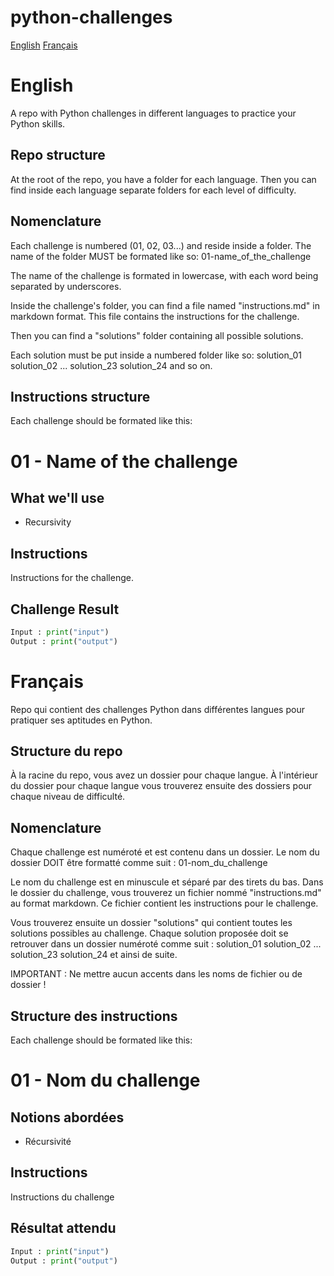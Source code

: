 # python-challenges #

[English](#english)
[Français](#Français)

# English #
A repo with Python challenges in different languages to practice your Python skills.

## Repo structure ##
At the root of the repo, you have a folder for each language.
Then you can find inside each language separate folders for each level of difficulty.

## Nomenclature ##
Each challenge is numbered (01, 02, 03...) and reside inside a folder.
The name of the folder MUST be formated like so:
01-name_of_the_challenge

The name of the challenge is formated in lowercase, with each word being separated by underscores.

Inside the challenge's folder, you can find a file named "instructions.md" in markdown format.
This file contains the instructions for the challenge.

Then you can find a "solutions" folder containing all possible solutions.

Each solution must be put inside a numbered folder like so:
solution_01
solution_02
...
solution_23
solution_24
and so on.

## Instructions structure ##
Each challenge should be formated like this:
# 01 - Name of the challenge #

## What we'll use ##
- Recursivity

## Instructions ##
Instructions for the challenge.

## Challenge Result ##

```python
Input : print("input")
Output : print("output")
```


# Français #
Repo qui contient des challenges Python dans différentes langues pour pratiquer ses aptitudes en Python.

## Structure du repo ##
À la racine du repo, vous avez un dossier pour chaque langue.
À l'intérieur du dossier pour chaque langue vous trouverez ensuite des dossiers pour chaque niveau de difficulté.

## Nomenclature ##
Chaque challenge est numéroté et est contenu dans un dossier.
Le nom du dossier DOIT être formatté comme suit :
01-nom_du_challenge

Le nom du challenge est en minuscule et séparé par des tirets du bas.
Dans le dossier du challenge, vous trouverez un fichier nommé "instructions.md" au format markdown.
Ce fichier contient les instructions pour le challenge.

Vous trouverez ensuite un dossier "solutions" qui contient toutes les solutions possibles au challenge.
Chaque solution proposée doit se retrouver dans un dossier numéroté comme suit :
solution_01
solution_02
...
solution_23
solution_24
et ainsi de suite.

IMPORTANT : Ne mettre aucun accents dans les noms de fichier ou de dossier !

## Structure des instructions ##
Each challenge should be formated like this:
# 01 - Nom du challenge #

## Notions abordées ##
- Récursivité

## Instructions ##
Instructions du challenge

## Résultat attendu ##

```python
Input : print("input")
Output : print("output")
```